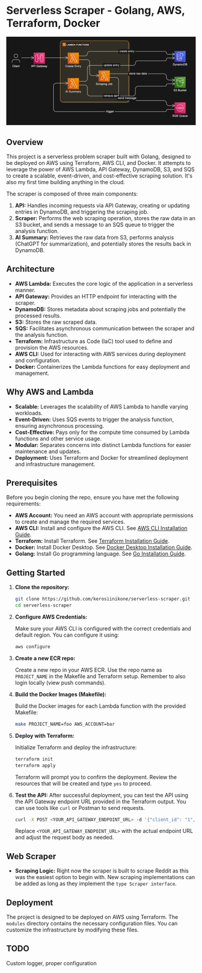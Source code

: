 ﻿# Serverless Scraper - Golang, AWS, Terraform, Docker

![Diagram](./doc/diagram.svg)

## Overview

This project is a serverless problem scraper built with Golang, designed to be deployed on AWS using Terraform, AWS CLI, and Docker. It attempts to leverage the power of AWS Lambda, API Gateway, DynamoDB, S3, and SQS to create a scalable, event-driven, and cost-effective scraping solution. It's also my first time building anything in the cloud.

The scraper is composed of three main components:

1.  **API:** Handles incoming requests via API Gateway, creating or updating entries in DynamoDB, and triggering the scraping job.
2.  **Scraper:** Performs the web scraping operation, stores the raw data in an S3 bucket, and sends a message to an SQS queue to trigger the analysis function.
3.  **AI Summary:** Retrieves the raw data from S3, performs analysis (ChatGPT for summarization), and potentially stores the results back in DynamoDB.

## Architecture

- **AWS Lambda:** Executes the core logic of the application in a serverless manner.
- **API Gateway:** Provides an HTTP endpoint for interacting with the scraper.
- **DynamoDB:** Stores metadata about scraping jobs and potentially the processed results.
- **S3:** Stores the raw scraped data.
- **SQS:** Facilitates asynchronous communication between the scraper and the analysis function.
- **Terraform:** Infrastructure as Code (IaC) tool used to define and provision the AWS resources.
- **AWS CLI:** Used for interacting with AWS services during deployment and configuration.
- **Docker:** Containerizes the Lambda functions for easy deployment and management.

## Why AWS and Lambda

- **Scalable:** Leverages the scalability of AWS Lambda to handle varying workloads.
- **Event-Driven:** Uses SQS events to trigger the analysis function, ensuring asynchronous processing.
- **Cost-Effective:** Pays only for the compute time consumed by Lambda functions and other service usage.
- **Modular:** Separates concerns into distinct Lambda functions for easier maintenance and updates.
- **Deployment:** Uses Terraform and Docker for streamlined deployment and infrastructure management.

## Prerequisites

Before you begin cloning the repo, ensure you have met the following requirements:

- **AWS Account:** You need an AWS account with appropriate permissions to create and manage the required services.
- **AWS CLI:** Install and configure the AWS CLI. See [AWS CLI Installation Guide](https://docs.aws.amazon.com/cli/latest/userguide/getting-started-install.html).
- **Terraform:** Install Terraform. See [Terraform Installation Guide](https://developer.hashicorp.com/terraform/tutorials/aws-get-started/install-cli).
- **Docker:** Install Docker Desktop. See [Docker Desktop Installation Guide](https://docs.docker.com/get-docker/).
- **Golang:** Install Go programming language. See [Go Installation Guide](https://go.dev/doc/install).

## Getting Started

1.  **Clone the repository:**

    ```bash
    git clone https://github.com/kerosiinikone/serverless-scraper.git
    cd serverless-scraper
    ```

2.  **Configure AWS Credentials:**

    Make sure your AWS CLI is configured with the correct credentials and default region. You can configure it using:

    ```bash
    aws configure
    ```

3.  **Create a new ECR repo:**

    Create a new repo in your AWS ECR. Use the repo name as `PROJECT_NAME` in the Makefile and Terraform setup. Remember to also login locally (view push commands).

4.  **Build the Docker Images (Makefile):**

    Build the Docker images for each Lambda function with the provided Makefile:

    ```bash
    make PROJECT_NAME=foo AWS_ACCOUNT=bar
    ```

5.  **Deploy with Terraform:**

    Initialize Terraform and deploy the infrastructure:

    ```bash
    terraform init
    terraform apply
    ```

    Terraform will prompt you to confirm the deployment. Review the resources that will be created and type `yes` to proceed.

6.  **Test the API:**
    After successful deployment, you can test the API using the API Gateway endpoint URL provided in the Terraform output. You can use tools like `curl` or Postman to send requests.

    ```bash
    curl -X POST <YOUR_API_GATEWAY_ENDPOINT_URL> -d '{"client_id": "1", "subreddit": "golang"}'
    ```

    Replace `<YOUR_API_GATEWAY_ENDPOINT_URL>` with the actual endpoint URL and adjust the request body as needed.

## Web Scraper

- **Scraping Logic:** Right now the scraper is built to scrape Reddit as this was the easiest option to begin with. New scraping implementations can be added as long as they implement the `type Scraper interface`.

## Deployment

The project is designed to be deployed on AWS using Terraform. The `modules` directory contains the necessary configuration files. You can customize the infrastructure by modifying these files.

## TODO

Custom logger, proper configuration
